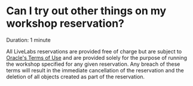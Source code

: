 # Can I try out other things on my workshop reservation?

Duration: 1 minute

All LiveLabs reservations are provided free of charge but are subject to [Oracle's Terms of Use](https://www.oracle.com/legal/terms.html#xd_co_f=ZjRkY2M1YjMtN2U2Ny00MzIzLWFkZTItZjY5OGQ3NWRhNzVi~) and are provided solely for the purpose of running the workshop specified for any given reservation. Any breach of these terms will result in the immediate cancellation of the reservation and the deletion of all objects created as part of the reservation.

